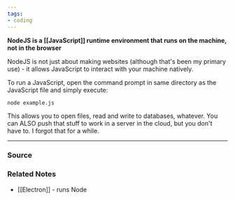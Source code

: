 ```yaml
---
tags:
- coding
---
```

**NodeJS is a [[JavaScript]] runtime environment that runs on the machine, not in the browser**

NodeJS is not just about making websites (although that's been my primary use) - it allows JavaScript to interact with your machine natively. 

To run a JavaScript, open the command prompt in same directory as the JavaScript file and simply execute:

```CMD
node example.js
```

This allows you to open files, read and write to databases, whatever. You can ALSO push that stuff to work in a server in the cloud, but you don't have to. I forgot that for a while. 

---

### Source


### Related Notes
- [[Electron]] - runs Node